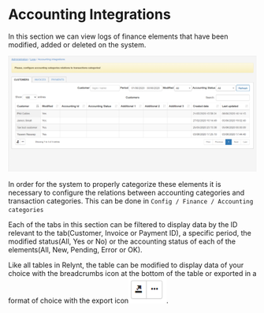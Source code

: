 Accounting Integrations
=============

In this section we can view logs of finance elements that have been modified, added or deleted on the system.

![Accounting Integrations](accounting_integration1.png)

In order for the system to properly categorize these elements it is necessary to configure the relations between accounting categories and transaction categories. This can be done in `Config / Finance / Accounting categories`

Each of the tabs in this section can be filtered to display data by the ID relevant to the tab(Customer, Invoice or Payment ID), a specific period, the modified status(All, Yes or No) or the accounting status of each of the elements(All, New, Pending, Error or OK).

Like all tables in Relynt, the table can be modified to display data of your choice with the breadcrumbs icon at the bottom of the table or exported in a format of choice with the export icon<icon class="image-icon">![Table tools](table_tools.png)</icon>.
